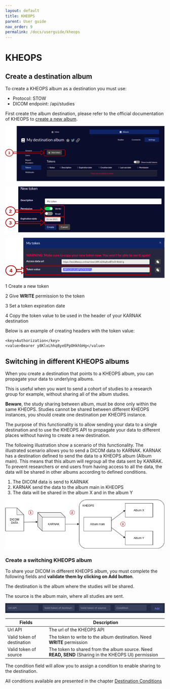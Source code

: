 ```yaml
---
layout: default
title: KHEOPS
parent: User guide
nav_order: 9
permalink: /docs/userguide/kheops
---
```


# KHEOPS

## Create a destination album

To create a KHEOPS album as a destination you must use:

* Protocol: STOW
* DICOM endpoint: /api/studies

First create the album destination, please refer to the official documentation of KHEOPS to [create a new album](https://docs.kheops.online/docs/albums/new_album).

![New token](resources/kheops_newtoken.png)

![New token](resources/kheops_newtoken_1.png)

![New token](resources/kheops_newtoken_2.png)

1 Create a new token

2 Give **WRITE** permission to the token

3 Set a token expiration date

4 Copy the token value to be used in the header of your KARNAK destination

Below is an example of creating headers with the token value:

```
<key>Authorization</key>
<value>Bearer y8KlxLhhq8yeEPpOHkhbHg</value>
```

## Switching in different KHEOPS albums

When you create a destination that points to a KHEOPS album, you can propagate your data to underlying albums.

This is useful when you want to send a cohort of studies to a research group for example, without sharing all of the album studies.

**Beware**, the study sharing between album, must be done only within the same KHEOPS. Studies cannot be shared between different KHEOPS instances, you should create one destination per KHEOPS instance.

The purpose of this functionality is to allow sending your data to a single destination and to use the KHEOPS API to propagate your data to different places without having to create a new destination.

The following illustration show a scenario of this functionality. The illustrated scenario allows you to send a DICOM data to KARNAK. KARNAK has a destination defined to send the data to a KHEOPS album (Album main). This means that this album will regroup all the data sent by KANRAK. To prevent researchers or end users from having access to all the data, the data will be shared in other albums according to defined conditions.

1. The DICOM data is send to KARNAK
2. KARNAK send the data to the album main in KHEOPS
3. The data will be shared in the album X and in the album Y

![Switching KHEOPS example](resources/switching_kheops_scenario.png)

### Create a switching KHEOPS album

To share your DICOM in different KHEOPS album, you must complete the following fields and **validate them by clicking on Add button**.

The destination is the album where the studies will be shared.

The source is the album main, where all studies are sent.

![Switching](resources/kheops_switching.png)

| Fields                     | Description                                                  |
| -------------------------- | ------------------------------------------------------------ |
| Url API                    | The url of the KHEOPS API                                    |
| Valid token of destination | The token to write to the album destination. Need **WRITE** permission |
| Valid token of source      | The token to shared from the album source. Need **READ, SEND** (Sharing in the KHEOPS UI) permission |

The condition field will allow you to assign a condition to enable sharing to the destination.

All conditions available are presented in the chapter [Destination Conditions](conditions)
